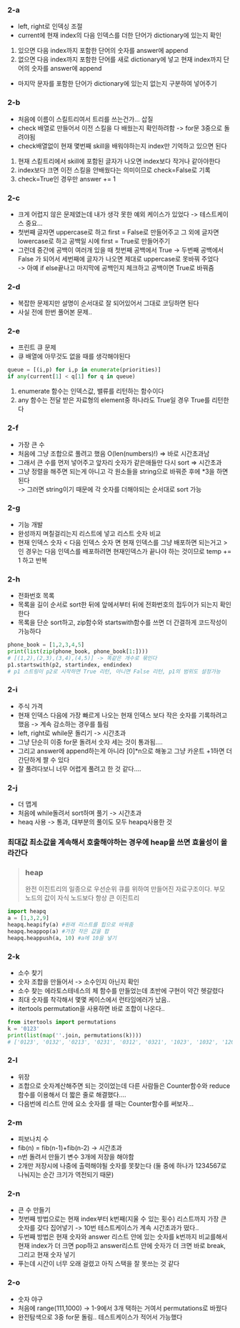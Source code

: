 ### 2-a
- left, right로 인덱싱 조절 
- current에 현재 index의 다음 인덱스를 더한 단어가 dictionary에 있는지 확인   
1. 있으면 다음 index까지 포함한 단어의 숫자를 answer에 append   
2. 없으면 다음 index까지 포함한 단어를 새로 dictionary에 넣고 현재 index까지 단어의 숫자를 answer에 append   
- 마지막 문자를 포함한 단어가 dictionary에 있는지 없는지 구분하여 넣어주기   

### 2-b
- 처음에 이름이 스킬트리여서 트리를 쓰는건가... 삽질   
- check 배열로 만들어서 이전 스킬을 다 배웠는지 확인하려함 -> for문 3중으로 돌려야됨   
- check배열없이 현재 몇번째 skill을 배워야하는지 index만 기억하고 있으면 된다   
1. 현재 스킽트리에서 skill에 포함된 글자가 나오면 index보다 작거나 같아야한다
2. index보다 크면 이전 스킬을 안배웠다는 의미이므로 check=False로 기록   
3. check=True인 경우만 answer += 1   

### 2-c   
- 크게 어렵지 않은 문제였는데 내가 생각 못한 예외 케이스가 있었다 -> 테스트케이스 중요...   
- 첫번째 글자면 uppercase로 하고 first = False로 만들어주고 그 외에 글자면 lowercase로 하고 공백일 시에 first = True로 만들어주기   
- 그런데 중간에 공백이 여러개 있을 때 첫번째 공백에서 True -> 두번째 공백에서 False 가 되어서 세번째에 글자가 나오면 제대로 uppercase로 못바꿔 주었다   
-> 아예 if else끝나고 마지막에 공백인지 체크하고 공백이면 True로 바꿔줌

### 2-d
- 복잡한 문제지만 설명이 순서대로 잘 되어있어서 그대로 코딩하면 된다   
- 사실 전에 한번 풀어본 문제..   

### 2-e
- 프린트 큐 문제   
- 큐 배열에 아무것도 없을 때를 생각해야된다   
```python
queue = [(i,p) for i,p in enumerate(priorities)]
if any(current[1] < q[1] for q in queue)
```
1. enumerate 함수는 인덱스값, 밸류를 리턴하는 함수이다   
2. any 함수는 전달 받은 자료형의 element중 하나라도 True일 경우 True를 리턴한다   

### 2-f
- 가장 큰 수    
- 처음에 그냥 조합으로 풀려고 했음 O(len(numbers)!) => 바로 시간초과남   
- 그래서 큰 수를 먼저 넣어주고 앞자리 숫자가 같은애들만 다시 sort => 시간초과   
- 그냥 정렬을 해주면 되는게 아니고 각 원소들을 string으로 바꿔준 후에 *3을 하면 된다   
-> 그러면 string이기 때문에 각 숫자를 더해야되는 순서대로 sort 가능    

### 2-g
- 기능 개발    
- 완성까지 며칠걸리는지 리스트에 넣고 리스트 숫자 비교   
- 현재 인덱스 숫자 < 다음 인덱스 숫자 면 현재 인덱스를 그냥 배포하면 되는거고 > 인 경우는 다음 인덱스를 배포하려면 현재인덱스가 끝나야 하는 것이므로 temp += 1 하고 반복   

### 2-h
- 전화번호 목록   
- 목록을 길이 순서로 sort한 뒤에 앞에서부터 뒤에 전화번호의 접두어가 되는지 확인한다   
- 목록을 단순 sort하고, zip함수와 startswith함수를 쓰면 더 간결하게 코드작성이 가능하다   
```python
phone_book = [1,2,3,4,5]
print(list(zip(phone_book, phone_book[1:])))
# [(1,2),(2,3),(3,4),(4,5)] -> 똑같은 개수로 묶인다
p1.startswith(p2, startindex, endindex)
# p1 스트링이 p2로 시작하면 True 리턴, 아니면 False 리턴, p1의 범위도 설정가능
```

### 2-i
- 주식 가격   
- 현재 인덱스 다음에 가장 빠르게 나오는 현재 인덱스 보다 작은 숫자를 기록하려고 했음 -> 계속 감소하는 경우를 틀림    
- left, right로 while문 돌리기 -> 시간초과   
- 그냥 단순히 이중 for문 돌려서 숫자 세는 것이 통과됨....   
- 그리고 answer에 append하는게 아니라 [0]*n으로 해놓고 그냥 카운트 +1하면 더 간단하게 짤 수 있다   
- 잘 풀려다보니 너무 어렵게 풀려고 한 것 같다....    

### 2-j
- 더 맵게   
- 처음에 while돌려서 sort하며 풀기 -> 시간초과   
- heaq 사용 -> 통과, 대부분의 풀이도 모두 heapq사용한 것   
### 최대값 최소값을 계속해서 호출해야하는 경우에 heap을 쓰면 효율성이 올라간다   
> ### heap   
> 완전 이진트리의 일종으로 우선순위 큐를 위하여 만들어진 자료구조이다. 부모 노드의 값이 자식 노드보다 항상 큰 이진트리
```python
import heapq
a = [1,3,2,9]
heapq.heapify(a) #원래 리스트를 힙으로 바꿔줌
heapq.heappop(a) #가장 작은 값을 팝
heapq.heappush(a, 10) #a에 10을 넣기
```

### 2-k
- 소수 찾기   
- 숫자 조합을 만들어서 -> 소수인지 아닌지 확인   
- 소수 찾는 에라토스테네스의 체 함수를 만들었는데 초반에 구현이 약간 헷갈렸다   
- 최대 숫자를 착각해서 몇몇 케이스에서 런타임에러가 났음..   
- itertools permutation을 사용하면 바로 조합이 나온다..    
```python
from itertools import permutations
k = '0123'
print(list(map(''.join, permutations(k))))
# ['0123', '0132', '0213', '0231', '0312', '0321', '1023', '1032', '1203', '1230', '1302', '1320', '2013', '2031', '2103', '2130', '2301', '2310', '3012', '3021', '3102', '3120', '3201', '3210']
```

### 2-l
- 위장   
- 조합으로 숫자계산해주면 되는 것이었는데 다른 사람들은 Counter함수와 reduce 함수를 이용해서 더 짧은 줄로 해결했다....   
- 다음번에 리스트 안에 요소 숫자를 셀 때는 Counter함수를 써보자...   

### 2-m
- 피보나치 수   
- fib(n) = fib(n-1)+fib(n-2) -> 시간초과   
- n번 돌려서 만들기 변수 3개에 저장을 해야함   
- 2개만 저장시에 나중에 출력해야될 숫자를 못찾는다 (둘 중에 하나가 1234567로 나눠지는 순간 크기가 역전되기 때문)   

### 2-n
- 큰 수 만들기   
- 첫번째 방법으로는 현재 index부터 k번째(지울 수 있는 횟수) 리스트까지 가장 큰 숫자를 갖다 집어넣기 -> 10번 테스트케이스가 계속 시간초과가 떴다..   
- 두번째 방법은 현재 숫자와 answer 리스트 안에 있는 숫자를 k번까지 비교를해서 현재 index가 더 크면 pop하고 answer리스트 안에 숫자가 더 크면 바로 break, 그리고 현재 숫자 넣기   
- 푸는데 시간이 너무 오래 걸렸고 아직 스택을 잘 못쓰는 것 같다   

### 2-o
- 숫자 야구   
- 처음에 range(111,1000) -> 1-9에서 3개 택하는 거여서 permutations로 바꿨다   
- 완전탐색으로 3중 for문 돌림.. 테스트케이스가 적어서 가능했다   
